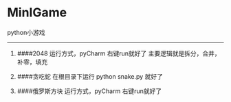 # MinIGame
python小游戏

***

1. ####2048
   运行方式，pyCharm 右键run就好了
   主要逻辑就是拆分，合并，补零，填充

2. ####贪吃蛇
   在根目录下运行 python snake.py 就好了

3. ####俄罗斯方块
   运行方式，pyCharm 右键run就好了
